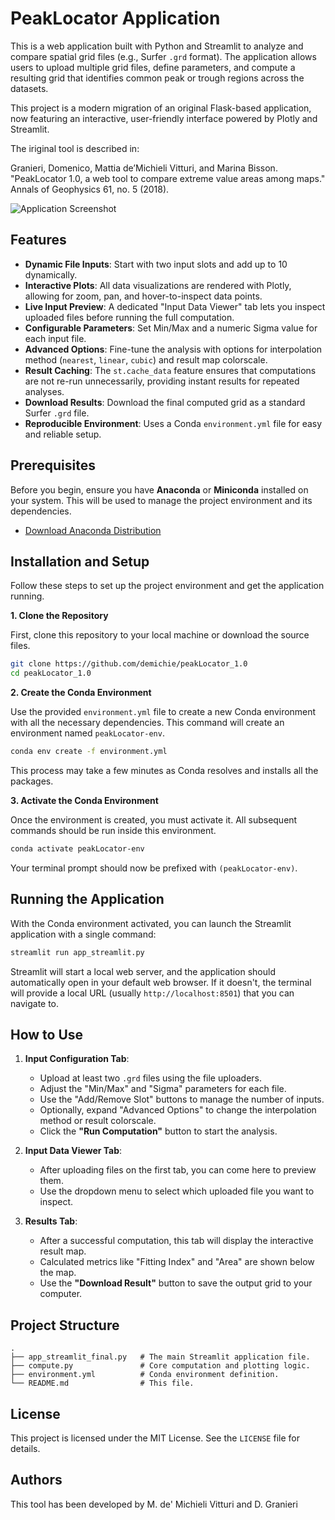 # PeakLocator Application

This is a web application built with Python and Streamlit to analyze and compare spatial grid files (e.g., Surfer `.grd` format). The application allows users to upload multiple grid files, define parameters, and compute a resulting grid that identifies common peak or trough regions across the datasets.

This project is a modern migration of an original Flask-based application, now featuring an interactive, user-friendly interface powered by Plotly and Streamlit.

The iriginal tool is described in:

Granieri, Domenico, Mattia de’Michieli Vitturi, and Marina Bisson. "PeakLocator 1.0, a web tool to compare extreme value areas among maps." Annals of Geophysics 61, no. 5 (2018).



![Application Screenshot](screenshot.png)

## Features

-   **Dynamic File Inputs**: Start with two input slots and add up to 10 dynamically.
-   **Interactive Plots**: All data visualizations are rendered with Plotly, allowing for zoom, pan, and hover-to-inspect data points.
-   **Live Input Preview**: A dedicated "Input Data Viewer" tab lets you inspect uploaded files before running the full computation.
-   **Configurable Parameters**: Set Min/Max and a numeric Sigma value for each input file.
-   **Advanced Options**: Fine-tune the analysis with options for interpolation method (`nearest`, `linear`, `cubic`) and result map colorscale.
-   **Result Caching**: The `st.cache_data` feature ensures that computations are not re-run unnecessarily, providing instant results for repeated analyses.
-   **Download Results**: Download the final computed grid as a standard Surfer `.grd` file.
-   **Reproducible Environment**: Uses a Conda `environment.yml` file for easy and reliable setup.

## Prerequisites

Before you begin, ensure you have **Anaconda** or **Miniconda** installed on your system. This will be used to manage the project environment and its dependencies.

-   [Download Anaconda Distribution](https://www.anaconda.com/products/distribution)

## Installation and Setup

Follow these steps to set up the project environment and get the application running.

**1. Clone the Repository**

First, clone this repository to your local machine or download the source files.

```bash
git clone https://github.com/demichie/peakLocator_1.0
cd peakLocator_1.0
```

**2. Create the Conda Environment**

Use the provided `environment.yml` file to create a new Conda environment with all the necessary dependencies. This command will create an environment named `peakLocator-env`.

```bash
conda env create -f environment.yml
```

This process may take a few minutes as Conda resolves and installs all the packages.

**3. Activate the Conda Environment**

Once the environment is created, you must activate it. All subsequent commands should be run inside this environment.

```bash
conda activate peakLocator-env
```

Your terminal prompt should now be prefixed with `(peakLocator-env)`.

## Running the Application

With the Conda environment activated, you can launch the Streamlit application with a single command:

```bash
streamlit run app_streamlit.py
```

Streamlit will start a local web server, and the application should automatically open in your default web browser. If it doesn't, the terminal will provide a local URL (usually `http://localhost:8501`) that you can navigate to.

## How to Use

1.  **Input Configuration Tab**:
    -   Upload at least two `.grd` files using the file uploaders.
    -   Adjust the "Min/Max" and "Sigma" parameters for each file.
    -   Use the "Add/Remove Slot" buttons to manage the number of inputs.
    -   Optionally, expand "Advanced Options" to change the interpolation method or result colorscale.
    -   Click the **"Run Computation"** button to start the analysis.

2.  **Input Data Viewer Tab**:
    -   After uploading files on the first tab, you can come here to preview them.
    -   Use the dropdown menu to select which uploaded file you want to inspect.

3.  **Results Tab**:
    -   After a successful computation, this tab will display the interactive result map.
    -   Calculated metrics like "Fitting Index" and "Area" are shown below the map.
    -   Use the **"Download Result"** button to save the output grid to your computer.

## Project Structure

```
.
├── app_streamlit_final.py   # The main Streamlit application file.
├── compute.py               # Core computation and plotting logic.
├── environment.yml          # Conda environment definition.
└── README.md                # This file.
```

## License

This project is licensed under the MIT License. See the `LICENSE` file for details.

## Authors

This tool has been developed by M. de' Michieli Vitturi and D. Granieri



